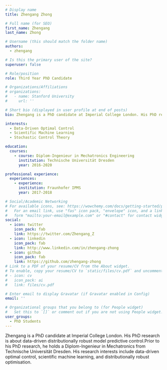 ```yaml
---
# Display name
title: Zhengang Zhong

# Full name (for SEO)
first_name: Zhengang
last_name: Zhong

# Username (this should match the folder name)
authors:
  - zhengang

# Is this the primary user of the site?
superuser: false

# Role/position
role: Third Year PhD Candidate

# Organizations/Affiliations
# organizations:
#   - name: Stanford University
#     url: ''

# Short bio (displayed in user profile at end of posts)
bio: Zhengang is a PhD candidate at Imperial College London. His PhD research is about data-driven distributionally robust model predictive control.Prior to his PhD research, he holds a Diplom-Ingenieur in Mechatronics from Technische Universität Dresden. His research interests include data-driven optimal control, scientific machine learning, and distributionally robust optimisation.

interests:
  - Data-Driven Optimal Control
  - Scientific Machine Learning
  - Stochastic Control Theory

education:
  courses:
    - course: Diplom-Ingenieur in Mechatronics Engineering
      institution: Technische Universität Dresden
      year: 2016-2020

professional experience:
  experiences:
    - experience: 
      institution: Fraunhofer IPMS
      year: 2017-2018

# Social/Academic Networking
# For available icons, see: https://wowchemy.com/docs/getting-started/page-builder/#icons
#   For an email link, use "fas" icon pack, "envelope" icon, and a link in the
#   form "mailto:your-email@example.com" or "#contact" for contact widget.
social:
  - icon: twitter
    icon_pack: fab
    link: https://twitter.com/Zhengang_Z
  - icon: linkedin
    icon_pack: fab
    link: http://www.linkedin.com/in/zhengang-zhong
  - icon: github
    icon_pack: fab
    link: https://github.com/zhengang-zhong
# Link to a PDF of your resume/CV from the About widget.
# To enable, copy your resume/CV to `static/files/cv.pdf` and uncomment the lines below.
# - icon: cv
#   icon_pack: ai
#   link: files/cv.pdf

# Enter email to display Gravatar (if Gravatar enabled in Config)
email: ''

# Organizational groups that you belong to (for People widget)
#   Set this to `[]` or comment out if you are not using People widget.
user_groups:
  - PhD Students
---
```


Zhengang is a PhD candidate at Imperial College London. His PhD research is about data-driven distributionally robust model predictive control.Prior to his PhD research, he holds a Diplom-Ingenieur in Mechatronics from Technische Universität Dresden. His research interests include data-driven optimal control, scientific machine learning, and distributionally robust optimisation.
